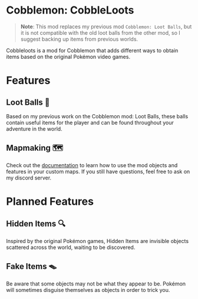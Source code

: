 # Cobblemon: CobbleLoots

> **Note**: This mod replaces my previous mod `Cobblemon: Loot Balls`, but it is not compatible with the old loot balls from the other mod, so I suggest backing up items from previous worlds.

Cobbleloots is a mod for Cobblemon that adds different ways to obtain items based on the original Pokémon video games.

# Features

## Loot Balls 💎
Based on my previous work on the Cobblemon mod: Loot Balls, these balls contain useful items for the player and can be found throughout your adventure in the world.

## Mapmaking 🗺️
Check out the [documentation](https://ripio.dev/mods/cobbleloots/) to learn how to use the mod objects and features in your custom maps. If you still have questions, feel free to ask on my discord server.

# Planned Features

## Hidden Items 🔍
Inspired by the original Pokémon games, Hidden Items are invisible objects scattered across the world, waiting to be discovered.

## Fake Items 🪤
Be aware that some objects may not be what they appear to be. Pokémon will sometimes disguise themselves as objects in order to trick you.

